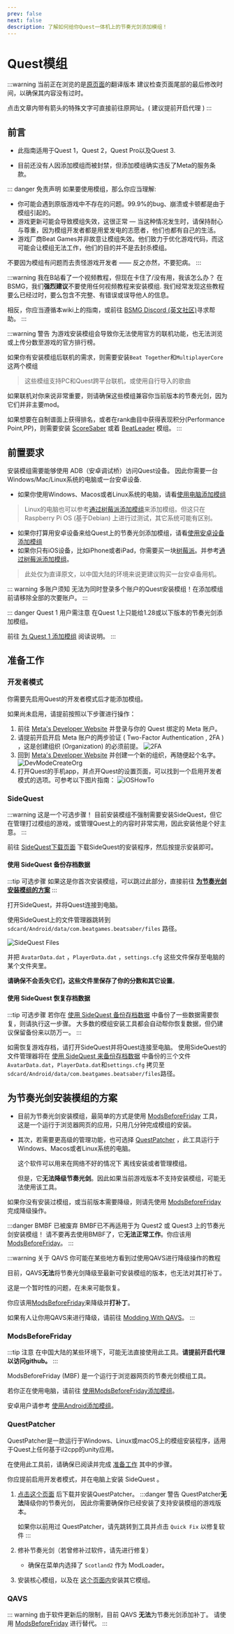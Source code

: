 ```yaml
---
prev: false
next: false
description: 了解如何给你Quest一体机上的节奏光剑添加模组！
---
```


# Quest模组

:::warning 当前正在浏览的是[原页面](../quest-modding.md)的翻译版本
建议检查页面尾部的最后修改时间，以确保其内容没有过时。

点击文章内带有箭头的特殊文字可直接前往原网址。( 建议提前开启代理 )
:::

## 前言

- 此指南适用于Quest 1，Quest 2，Quest Pro以及Quest 3.

- 目前还没有人因添加模组而被封禁，但添加模组确实违反了Meta的服务条款。

::: danger 免责声明
如果要使用模组，那么你应当理解:

- 你可能会遇到原版游戏中不存在的问题。99.9%的bug、崩溃或卡顿都是由于模组引起的。
- 游戏更新可能会导致模组失效，这很正常 — 当这种情况发生时，请保持耐心与尊重，因为模组开发者都是用爱发电的志愿者，他们也都有自己的生活。
- 游戏厂商Beat Games并非故意让模组失效。他们致力于优化游戏代码，而这可能会让模组无法工作，他们的目的并不是去封杀模组。

不要因为模组有问题而去责怪游戏开发者 —— 反之亦然，不要犯病。
:::

:::warning 我在B站看了一个视频教程，但现在卡住了/没有用，我该怎么办？
在BSMG，我们**强烈建议**不要使用任何视频教程来安装模组. 我们经常发现这些教程要么已经过时，要么包含不完整、有错误或误导他人的信息。

相反，你应当遵循本wiki上的指南，或前往 [BSMG Discord (英文社区)](https://discord.gg/beatsabermods)寻求帮助。
:::

:::warning 警告
为游戏安装模组会导致你无法使用官方的联机功能，也无法浏览或上传分数至游戏的官方排行榜。

如果你有安装模组后联机的需求，则需要安装`Beat Together`和`MultiplayerCore`这两个模组

> 这些模组支持PC和Quest跨平台联机，或使用自行导入的歌曲

如果联机对你来说非常重要，则请确保这些模组兼容你当前版本的节奏光剑，因为它们并非主要mod。

如果想要在自制谱面上获得排名，或者在rank曲目中获得表现积分(Performance Point,PP)，则需要安装 [ScoreSaber](https://scoresaber.com/quest) 或着 [BeatLeader](https://beatleader.xyz) 模组。
:::

## 前置要求

安装模组需要能够使用 ADB（安卓调试桥）访问Quest设备。
因此你需要一台Windows/Mac/Linux系统的电脑或一台安卓设备.

- 如果你使用Windows、Macos或者Linux系统的电脑，请看[使用电脑添加模组](#准备工作)

> Linux的电脑也可以参考[通过树莓派添加模组](../quest/modding-with-raspi.md)来添加模组。但这只在Raspberry Pi OS (基于Debian) 上进行过测试，其它系统可能有区别。

- 如果你打算用安卓设备来给Quest上的节奏光剑添加模组，请看[使用安卓设备添加模组](../quest/modding-with-android.md)
- 如果你只有iOS设备，比如iPhone或者iPad，你需要买一块[树莓派](https://www.raspberrypi.com/)。并参考[通过树莓派添加模组](../quest/modding-with-raspi.md)。

> 此处仅为直译原文，以中国大陆的环境来说更建议购买一台安卓备用机。

::: warning 多账户须知
无法为同时登录多个账户的Quest安装模组！在添加模组前请移除全部的次要账户。
:::

::: danger Quest 1 用户需注意
在Quest 1上只能给1.28或以下版本的节奏光剑添加模组。

前往 [为 Quest 1 添加模组](../quest/modding-quest1.md) 阅读说明。
:::

## 准备工作

### 开发者模式

你需要先启用Quest的开发者模式后才能添加模组。

如果尚未启用，请提前按照以下步骤进行操作：

1. 前往 [Meta's Developer Website](https://developer.oculus.com/manage/organizations/create/) 并登录与你的 Quest 绑定的 Meta 账户。
2. 请提前开启开启 Meta 账户的两步验证 ( Two-Factor Authentication , 2FA ) ，这是创建组织 (Organization) 的必须前提。
   ![2FA](/.assets/images/beginners-guide/2fa.png)
3. 回到 [Meta's Developer Website](https://developer.oculus.com/manage/organizations/create/) 并创建一个新的组织，再随便起个名字。
   ![DevModeCreateOrg](/.assets/images/beginners-guide/DevModeCreateOrg.png)
4. 打开Quest的手机app，并点开Quest的设置页面，可以找到一个启用开发者模式的选项。可参考以下图片指南：
   ![iOSHowTo](/.assets/images/beginners-guide/EnableDevModeIOS.png)

### SideQuest

:::warning 这是一个可选步骤！
目前安装模组不强制需要安装SideQuest，但它在管理打过模组的游戏，或管理Quest上的内容时非常实用，因此安装他是个好主意。
:::

前往 [SideQuest下载页面](https://sidequestvr.com/setup-howto) 下载SideQuest的安装程序，然后按提示安装即可。

#### 使用 SideQuest 备份存档数据

:::tip 可选步骤
如果这是你首次安装模组，可以跳过此部分，直接前往 [**为节奏光剑安装模组的方案**](#为节奏光剑安装模组的方案)
:::

打开SideQuest，并将Quest连接到电脑。

使用SideQuest上的文件管理器跳转到 `sdcard/Android/data/com.beatgames.beatsaber/files` 路径。

![SideQuest Files](/.assets/images/beginners-guide/sqfiles.png)

并把 `AvatarData.dat` ，`PlayerData.dat` ，`settings.cfg` 这些文件保存至电脑的某个文件夹里。

**请确保不会丢失它们，这些文件里保存了你的分数和其它设置**。

#### 使用 SideQuest 恢复存档数据

:::tip 可选步骤
若你在 [使用 SideQuest 备份存档数据](#使用-sidequest-备份存档数据) 中备份了一些数据需要恢复，则请执行这一步骤。
大多数的模组安装工具都会自动帮你恢复数据，但仍建议保留备份来以防万一。
:::

如需恢复游戏存档，请打开SideQuest并将Quest连接至电脑。
使用SideQuest的文件管理器将在 [使用 SideQuest 来备份存档数据](#使用-sidequest-备份存档数据) 中备份的三个文件 `AvatarData.dat`，`PlayerData.dat`和`settings.cfg` 拷贝至
`sdcard/Android/data/com.beatgames.beatsaber/files`路径。

## 为节奏光剑安装模组的方案

- 目前为节奏光剑安装模组，最简单的方式是使用 [ModsBeforeFriday](#modsbeforefriday) 工具，
  这是一个运行于浏览器网页的应用，只用几分钟完成模组的安装。

- 其次，若需要更高级的管理功能，也可选择 [QuestPatcher](#questpatcher) ，此工具运行于Windows、Macos或者Linux系统的电脑。

  这个软件可以用来在网络不好的情况下 离线安装或者管理模组。

  但是，它**无法降级节奏光剑**。因此如果当前游戏版本不支持安装模组，可能无法使用该工具。

如果你没有安装过模组，或当前版本需要降级，则请先使用 [ModsBeforeFriday](#modsbeforefriday) 完成降级操作。

:::danger BMBF 已被废弃
BMBF已不再适用于为 Quest2 或 Quest3 上的节奏光剑安装模组！
请不要再去使用BMBF了，它**无法正常工作**。你应该用 [ModsBeforeFriday](#modsbeforefriday)。
:::

:::warning 关于 QAVS
你可能在某些地方看到过使用QAVS进行降级操作的教程

目前，QAVS**无法**将节奏光剑降级至最新可安装模组的版本，也无法对其打补丁。

这是一个暂时性的问题，在未来可能恢复。

你应该用[ModsBeforeFriday](#modsbeforefriday)来降级并**打补丁**。

如果有人让你用QAVS来进行降级，请前往 [Modding With QAVS](../quest/modding-with-qavs.md)。
:::

### ModsBeforeFriday

:::tip 注意
在中国大陆的某些环境下，可能无法直接使用此工具。**请提前开启代理以访问github。**
:::

ModsBeforeFriday (MBF) 是一个运行于浏览器网页的节奏光剑模组工具。

若你正在使用电脑，请前往 [使用ModsBeforeFriday添加模组](../quest/modding-with-mbf.md)。

安卓用户请参考 [使用Android添加模组](../quest/modding-with-android.md)。

### QuestPatcher

QuestPatcher是一款运行于Windows、Linux或macOS上的模组安装程序，适用于Quest上任何基于il2cpp的unity应用。

在使用此工具前，请确保已阅读并完成 [准备工作](./quest-modding.md#准备工作) 其中的步骤。

你应提前启用开发者模式，并在电脑上安装 SideQuest 。

1. [点击这个页面](https://github.com/Lauriethefish/QuestPatcher/releases/latest) 后下载并安装QuestPatcher。
   :::danger 警告
   QuestPatcher**无法**降级你的节奏光剑，
   因此你需要确保你已经安装了支持安装模组的游戏版本。

   如果你以前用过 QuestPatcher，请先跳转到工具并点击 `Quick Fix` 以修复软件
   :::

2. 修补节奏光剑（若曾修补过软件，请先进行修复）
   - 确保在菜单内选择了 `Scotland2` 作为 ModLoader。
3. 安装核心模组，以及在 [这个页面内](https://bsquest.xyz/mods)安装其它模组。

### QAVS

::: warning
由于软件更新后的限制，目前 QAVS **无法**为节奏光剑添加补丁。
请使用 [ModsBeforeFriday](../quest/modding-with-mbf.md) 进行替代。
:::
